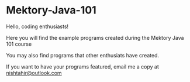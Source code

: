 Mektory-Java-101
================

Hello, coding enthusiasts!

Here you will find the example programs created during the Mektory Java 101 course

You may also find programs that other enthusiats have created. 


If you want to have your programs featured, email me a copy at nishtahir@outlook.com
